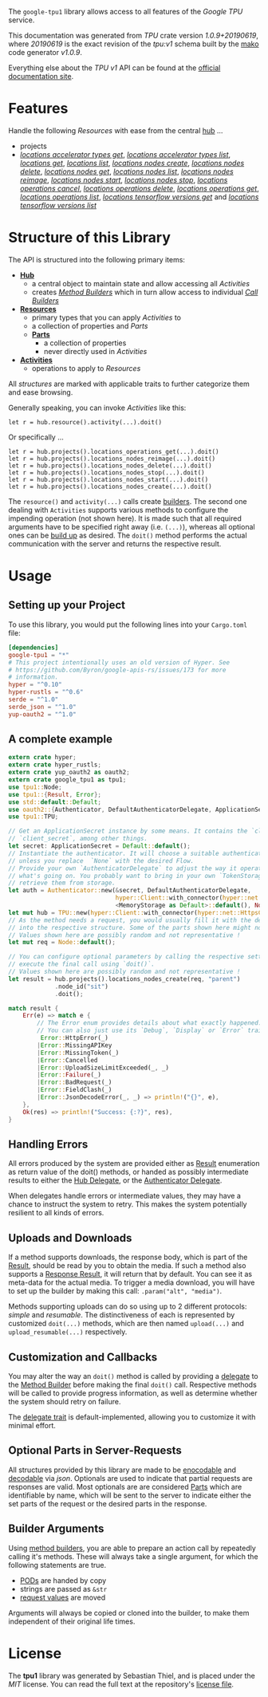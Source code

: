 <!---
DO NOT EDIT !
This file was generated automatically from 'src/mako/api/README.md.mako'
DO NOT EDIT !
-->
The `google-tpu1` library allows access to all features of the *Google TPU* service.

This documentation was generated from *TPU* crate version *1.0.9+20190619*, where *20190619* is the exact revision of the *tpu:v1* schema built by the [mako](http://www.makotemplates.org/) code generator *v1.0.9*.

Everything else about the *TPU* *v1* API can be found at the
[official documentation site](https://cloud.google.com/tpu/).
# Features

Handle the following *Resources* with ease from the central [hub](https://docs.rs/google-tpu1/1.0.9+20190619/google_tpu1/struct.TPU.html) ... 

* projects
 * [*locations accelerator types get*](https://docs.rs/google-tpu1/1.0.9+20190619/google_tpu1/struct.ProjectLocationAcceleratorTypeGetCall.html), [*locations accelerator types list*](https://docs.rs/google-tpu1/1.0.9+20190619/google_tpu1/struct.ProjectLocationAcceleratorTypeListCall.html), [*locations get*](https://docs.rs/google-tpu1/1.0.9+20190619/google_tpu1/struct.ProjectLocationGetCall.html), [*locations list*](https://docs.rs/google-tpu1/1.0.9+20190619/google_tpu1/struct.ProjectLocationListCall.html), [*locations nodes create*](https://docs.rs/google-tpu1/1.0.9+20190619/google_tpu1/struct.ProjectLocationNodeCreateCall.html), [*locations nodes delete*](https://docs.rs/google-tpu1/1.0.9+20190619/google_tpu1/struct.ProjectLocationNodeDeleteCall.html), [*locations nodes get*](https://docs.rs/google-tpu1/1.0.9+20190619/google_tpu1/struct.ProjectLocationNodeGetCall.html), [*locations nodes list*](https://docs.rs/google-tpu1/1.0.9+20190619/google_tpu1/struct.ProjectLocationNodeListCall.html), [*locations nodes reimage*](https://docs.rs/google-tpu1/1.0.9+20190619/google_tpu1/struct.ProjectLocationNodeReimageCall.html), [*locations nodes start*](https://docs.rs/google-tpu1/1.0.9+20190619/google_tpu1/struct.ProjectLocationNodeStartCall.html), [*locations nodes stop*](https://docs.rs/google-tpu1/1.0.9+20190619/google_tpu1/struct.ProjectLocationNodeStopCall.html), [*locations operations cancel*](https://docs.rs/google-tpu1/1.0.9+20190619/google_tpu1/struct.ProjectLocationOperationCancelCall.html), [*locations operations delete*](https://docs.rs/google-tpu1/1.0.9+20190619/google_tpu1/struct.ProjectLocationOperationDeleteCall.html), [*locations operations get*](https://docs.rs/google-tpu1/1.0.9+20190619/google_tpu1/struct.ProjectLocationOperationGetCall.html), [*locations operations list*](https://docs.rs/google-tpu1/1.0.9+20190619/google_tpu1/struct.ProjectLocationOperationListCall.html), [*locations tensorflow versions get*](https://docs.rs/google-tpu1/1.0.9+20190619/google_tpu1/struct.ProjectLocationTensorflowVersionGetCall.html) and [*locations tensorflow versions list*](https://docs.rs/google-tpu1/1.0.9+20190619/google_tpu1/struct.ProjectLocationTensorflowVersionListCall.html)




# Structure of this Library

The API is structured into the following primary items:

* **[Hub](https://docs.rs/google-tpu1/1.0.9+20190619/google_tpu1/struct.TPU.html)**
    * a central object to maintain state and allow accessing all *Activities*
    * creates [*Method Builders*](https://docs.rs/google-tpu1/1.0.9+20190619/google_tpu1/trait.MethodsBuilder.html) which in turn
      allow access to individual [*Call Builders*](https://docs.rs/google-tpu1/1.0.9+20190619/google_tpu1/trait.CallBuilder.html)
* **[Resources](https://docs.rs/google-tpu1/1.0.9+20190619/google_tpu1/trait.Resource.html)**
    * primary types that you can apply *Activities* to
    * a collection of properties and *Parts*
    * **[Parts](https://docs.rs/google-tpu1/1.0.9+20190619/google_tpu1/trait.Part.html)**
        * a collection of properties
        * never directly used in *Activities*
* **[Activities](https://docs.rs/google-tpu1/1.0.9+20190619/google_tpu1/trait.CallBuilder.html)**
    * operations to apply to *Resources*

All *structures* are marked with applicable traits to further categorize them and ease browsing.

Generally speaking, you can invoke *Activities* like this:

```Rust,ignore
let r = hub.resource().activity(...).doit()
```

Or specifically ...

```ignore
let r = hub.projects().locations_operations_get(...).doit()
let r = hub.projects().locations_nodes_reimage(...).doit()
let r = hub.projects().locations_nodes_delete(...).doit()
let r = hub.projects().locations_nodes_stop(...).doit()
let r = hub.projects().locations_nodes_start(...).doit()
let r = hub.projects().locations_nodes_create(...).doit()
```

The `resource()` and `activity(...)` calls create [builders][builder-pattern]. The second one dealing with `Activities` 
supports various methods to configure the impending operation (not shown here). It is made such that all required arguments have to be 
specified right away (i.e. `(...)`), whereas all optional ones can be [build up][builder-pattern] as desired.
The `doit()` method performs the actual communication with the server and returns the respective result.

# Usage

## Setting up your Project

To use this library, you would put the following lines into your `Cargo.toml` file:

```toml
[dependencies]
google-tpu1 = "*"
# This project intentionally uses an old version of Hyper. See
# https://github.com/Byron/google-apis-rs/issues/173 for more
# information.
hyper = "^0.10"
hyper-rustls = "^0.6"
serde = "^1.0"
serde_json = "^1.0"
yup-oauth2 = "^1.0"
```

## A complete example

```Rust
extern crate hyper;
extern crate hyper_rustls;
extern crate yup_oauth2 as oauth2;
extern crate google_tpu1 as tpu1;
use tpu1::Node;
use tpu1::{Result, Error};
use std::default::Default;
use oauth2::{Authenticator, DefaultAuthenticatorDelegate, ApplicationSecret, MemoryStorage};
use tpu1::TPU;

// Get an ApplicationSecret instance by some means. It contains the `client_id` and 
// `client_secret`, among other things.
let secret: ApplicationSecret = Default::default();
// Instantiate the authenticator. It will choose a suitable authentication flow for you, 
// unless you replace  `None` with the desired Flow.
// Provide your own `AuthenticatorDelegate` to adjust the way it operates and get feedback about 
// what's going on. You probably want to bring in your own `TokenStorage` to persist tokens and
// retrieve them from storage.
let auth = Authenticator::new(&secret, DefaultAuthenticatorDelegate,
                              hyper::Client::with_connector(hyper::net::HttpsConnector::new(hyper_rustls::TlsClient::new())),
                              <MemoryStorage as Default>::default(), None);
let mut hub = TPU::new(hyper::Client::with_connector(hyper::net::HttpsConnector::new(hyper_rustls::TlsClient::new())), auth);
// As the method needs a request, you would usually fill it with the desired information
// into the respective structure. Some of the parts shown here might not be applicable !
// Values shown here are possibly random and not representative !
let mut req = Node::default();

// You can configure optional parameters by calling the respective setters at will, and
// execute the final call using `doit()`.
// Values shown here are possibly random and not representative !
let result = hub.projects().locations_nodes_create(req, "parent")
             .node_id("sit")
             .doit();

match result {
    Err(e) => match e {
        // The Error enum provides details about what exactly happened.
        // You can also just use its `Debug`, `Display` or `Error` traits
         Error::HttpError(_)
        |Error::MissingAPIKey
        |Error::MissingToken(_)
        |Error::Cancelled
        |Error::UploadSizeLimitExceeded(_, _)
        |Error::Failure(_)
        |Error::BadRequest(_)
        |Error::FieldClash(_)
        |Error::JsonDecodeError(_, _) => println!("{}", e),
    },
    Ok(res) => println!("Success: {:?}", res),
}

```
## Handling Errors

All errors produced by the system are provided either as [Result](https://docs.rs/google-tpu1/1.0.9+20190619/google_tpu1/enum.Result.html) enumeration as return value of 
the doit() methods, or handed as possibly intermediate results to either the 
[Hub Delegate](https://docs.rs/google-tpu1/1.0.9+20190619/google_tpu1/trait.Delegate.html), or the [Authenticator Delegate](https://docs.rs/yup-oauth2/*/yup_oauth2/trait.AuthenticatorDelegate.html).

When delegates handle errors or intermediate values, they may have a chance to instruct the system to retry. This 
makes the system potentially resilient to all kinds of errors.

## Uploads and Downloads
If a method supports downloads, the response body, which is part of the [Result](https://docs.rs/google-tpu1/1.0.9+20190619/google_tpu1/enum.Result.html), should be
read by you to obtain the media.
If such a method also supports a [Response Result](https://docs.rs/google-tpu1/1.0.9+20190619/google_tpu1/trait.ResponseResult.html), it will return that by default.
You can see it as meta-data for the actual media. To trigger a media download, you will have to set up the builder by making
this call: `.param("alt", "media")`.

Methods supporting uploads can do so using up to 2 different protocols: 
*simple* and *resumable*. The distinctiveness of each is represented by customized 
`doit(...)` methods, which are then named `upload(...)` and `upload_resumable(...)` respectively.

## Customization and Callbacks

You may alter the way an `doit()` method is called by providing a [delegate](https://docs.rs/google-tpu1/1.0.9+20190619/google_tpu1/trait.Delegate.html) to the 
[Method Builder](https://docs.rs/google-tpu1/1.0.9+20190619/google_tpu1/trait.CallBuilder.html) before making the final `doit()` call. 
Respective methods will be called to provide progress information, as well as determine whether the system should 
retry on failure.

The [delegate trait](https://docs.rs/google-tpu1/1.0.9+20190619/google_tpu1/trait.Delegate.html) is default-implemented, allowing you to customize it with minimal effort.

## Optional Parts in Server-Requests

All structures provided by this library are made to be [enocodable](https://docs.rs/google-tpu1/1.0.9+20190619/google_tpu1/trait.RequestValue.html) and 
[decodable](https://docs.rs/google-tpu1/1.0.9+20190619/google_tpu1/trait.ResponseResult.html) via *json*. Optionals are used to indicate that partial requests are responses 
are valid.
Most optionals are are considered [Parts](https://docs.rs/google-tpu1/1.0.9+20190619/google_tpu1/trait.Part.html) which are identifiable by name, which will be sent to 
the server to indicate either the set parts of the request or the desired parts in the response.

## Builder Arguments

Using [method builders](https://docs.rs/google-tpu1/1.0.9+20190619/google_tpu1/trait.CallBuilder.html), you are able to prepare an action call by repeatedly calling it's methods.
These will always take a single argument, for which the following statements are true.

* [PODs][wiki-pod] are handed by copy
* strings are passed as `&str`
* [request values](https://docs.rs/google-tpu1/1.0.9+20190619/google_tpu1/trait.RequestValue.html) are moved

Arguments will always be copied or cloned into the builder, to make them independent of their original life times.

[wiki-pod]: http://en.wikipedia.org/wiki/Plain_old_data_structure
[builder-pattern]: http://en.wikipedia.org/wiki/Builder_pattern
[google-go-api]: https://github.com/google/google-api-go-client

# License
The **tpu1** library was generated by Sebastian Thiel, and is placed 
under the *MIT* license.
You can read the full text at the repository's [license file][repo-license].

[repo-license]: https://github.com/Byron/google-apis-rsblob/master/LICENSE.md
